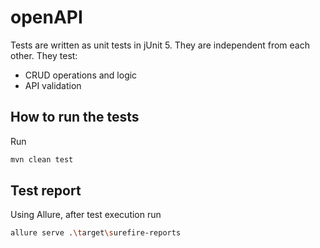 # openAPI
Tests are written as unit tests in jUnit 5. They are independent from each other. They test:
- CRUD operations and logic
- API validation
## How to run the tests
Run 
```bash
mvn clean test
```
## Test report
Using Allure, after test execution run
```bash
allure serve .\target\surefire-reports
```
